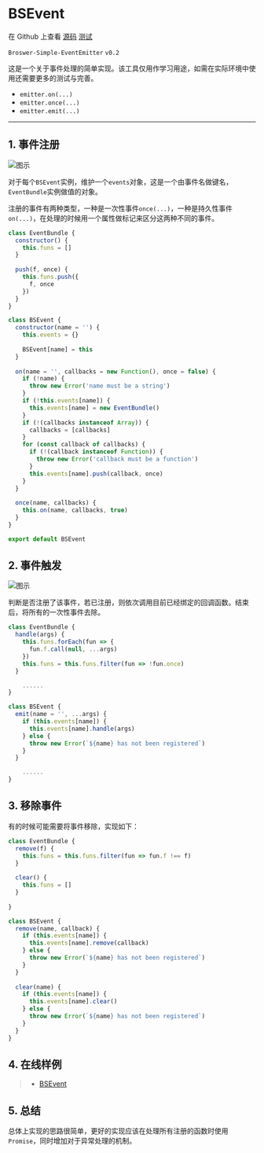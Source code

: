 # BSEvent

在 Github 上查看 [源码](https://github.com/BlueSky-07/ES-6/blob/master/modules/BSEvent.js) [测试](https://github.com/BlueSky-07/ES-6/tree/master/test/BSEvent)

`Broswer-Simple-EventEmitter` `v0.2`

这是一个关于事件处理的简单实现。该工具仅用作学习用途，如需在实际环境中使用还需要更多的测试与完善。

- `emitter.on(...)`
- `emitter.once(...)`
- `emitter.emit(...)`

----

## 1. 事件注册

![图示](https://i.loli.net/2018/09/03/5b8cf8fa6f438.png)

对于每个`BSEvent`实例，维护一个`events`对象，这是一个由事件名做键名，`EventBundle`实例做值的对象。

注册的事件有两种类型，一种是一次性事件`once(...)`，一种是持久性事件`on(...)`，在处理的时候用一个属性做标记来区分这两种不同的事件。

```js
class EventBundle {
  constructor() {
    this.funs = []
  }
  
  push(f, once) {
    this.funs.push({
      f, once
    })
  }
}

class BSEvent {
  constructor(name = '') {
    this.events = {}
    
    BSEvent[name] = this
  }
  
  on(name = '', callbacks = new Function(), once = false) {
    if (!name) {
      throw new Error('name must be a string')
    }
    if (!this.events[name]) {
      this.events[name] = new EventBundle()
    }
    if (!(callbacks instanceof Array)) {
      callbacks = [callbacks]
    }
    for (const callback of callbacks) {
      if (!(callback instanceof Function)) {
        throw new Error('callback must be a function')
      }
      this.events[name].push(callback, once)
    }
  }
  
  once(name, callbacks) {
    this.on(name, callbacks, true)
  }
}

export default BSEvent
```

## 2. 事件触发

![图示](https://i.loli.net/2018/09/03/5b8d03c78f84f.png)

判断是否注册了该事件，若已注册，则依次调用目前已经绑定的回调函数。结束后，将所有的一次性事件去除。

```js
class EventBundle {
  handle(args) {
    this.funs.forEach(fun => {
      fun.f.call(null, ...args)
    })
    this.funs = this.funs.filter(fun => !fun.once)
  }

	......
}

class BSEvent {
  emit(name = '', ...args) {
    if (this.events[name]) {
      this.events[name].handle(args)
    } else {
      throw new Error(`${name} has not been registered`)
    }
  }

	......
}
```

## 3. 移除事件

有的时候可能需要将事件移除，实现如下：

```js
class EventBundle {
  remove(f) {
    this.funs = this.funs.filter(fun => fun.f !== f)
  }
  
  clear() {
    this.funs = []
  }
  
}

class BSEvent {
  remove(name, callback) {
    if (this.events[name]) {
      this.events[name].remove(callback)
    } else {
      throw new Error(`${name} has not been registered`)
    }
  }
  
  clear(name) {
    if (this.events[name]) {
      this.events[name].clear()
    } else {
      throw new Error(`${name} has not been registered`)
    }
  }
}
```

## 4. 在线样例

>- [BSEvent](https://es6.ihint.me/BSEvent/BSEvent.html)

## 5. 总结

总体上实现的思路很简单，更好的实现应该在处理所有注册的函数时使用`Promise`，同时增加对于异常处理的机制。